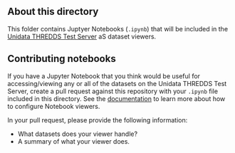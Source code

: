 ## About this directory
This folder contains Juptyer Notebooks (`.ipynb`) that will be included in the [Unidata THREDDS Test Server](thredds-test.unidata.ucar.edu) aS dataset viewers.

## Contributing notebooks
If you have a Jupyter Notebook that you think would be useful for accessing/viewing any or all of the datasets on the Unidata THREDDS Test Server, 
create a pull request against this repository with your `.ipynb` file included in this directory. See the [documentation](https://docs.unidata.ucar.edu/tds/5.0/userguide/customizing_tds_look_and_feel.html#contribute-notebooks)
to learn more about how to configure Notebook viewers.

In your pull request, please provide the following information:
* What datasets does your viewer handle?
* A summary of what your viewer does.
